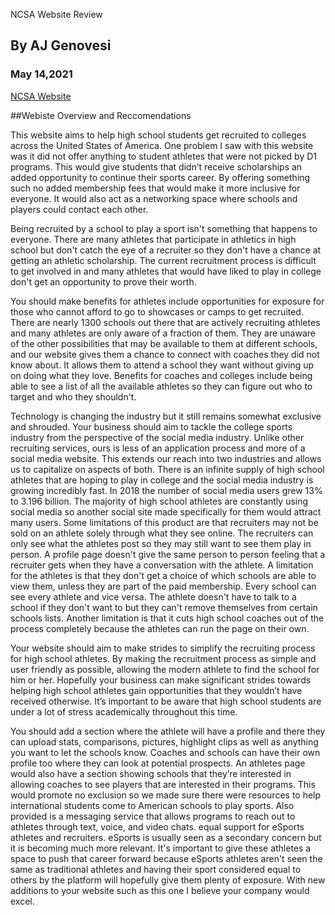 NCSA Website Review 
## By AJ Genovesi
### May 14,2021
[NCSA Website]( https://www.ncsasports.org/recruiting/how-to-get-recruited/college-recruiting-process)

##Webiste Overview and Reccomendations 

  This website aims to help high school students get recruited to colleges across the United States of America. One problem I saw with this website was it did not offer anything to student athletes that were not picked by D1 programs. This would give students that didn’t receive scholarships an added opportunity to continue their sports career. By offering something such no added membership fees that would make it more inclusive for everyone. It would also act as a networking space where schools and players could contact each other.
 
  Being recruited by a school to play a sport isn't something that happens to everyone. There are many athletes that participate in athletics in high school but don't catch the eye of a recruiter so they don't have a chance at getting an athletic scholarship. The current recruitment process is difficult to get involved in and many athletes that would have liked to play in college don't get an opportunity to prove their worth. 

  You should make benefits for athletes include opportunities for exposure for those who cannot afford to go to showcases or camps to get recruited. There are nearly 1300 schools out there that are actively recruiting athletes and many athletes are only aware of a fraction of them. They are unaware of the other possibilities that may be available to them at different schools, and our website gives them a chance to connect with coaches they did not know about. It allows them to attend a school they want without giving up on doing what they love. Benefits for coaches and colleges include being able to see a list of all the available athletes so they can figure out who to target and who they shouldn't.

  Technology is changing the industry but it still remains somewhat exclusive and shrouded. Your business should aim to tackle the college sports industry from the perspective of the social media industry. Unlike other recruiting services, ours is less of an application process and more of a social media website. This extends our reach into two industries and allows us to capitalize on aspects of both. There is an infinite supply of high school athletes that are hoping to play in college and the social media industry is growing incredibly fast. In 2018 the number of social media users grew 13% to 3.196 billion. The majority of high school athletes are constantly using social media so another social site made specifically for them would attract many users. Some limitations of this product are that recruiters may not be sold on an athlete solely through what they see online. The recruiters can only see what the athletes post so they may still want to see them play in person. A profile page doesn't give the same person to person feeling that a recruiter gets when they have a conversation with the athlete. A limitation for the athletes is that they don't get a choice of which schools are able to view them, unless they are part of the paid membership. Every school can see every athlete and vice versa. The athlete doesn't have to talk to a school if they don't want to but they can't remove themselves from certain schools lists. Another limitation is that it cuts high school coaches out of the process completely because the athletes can run the page on their own. 

  Your website should aim to make strides to simplify the recruiting process for high school athletes. By making the recruitment process as simple and user friendly as possible, allowing the modern athlete to find the school for him or her. Hopefully your business can make significant strides towards helping high school athletes gain opportunities that they wouldn’t have received otherwise. It’s important to be aware that high school students are under a lot of stress academically throughout this time. 

  You should add a section where the athlete will have a profile and there they can upload stats, comparisons, pictures, highlight clips as well as anything you want to let the schools know. Coaches and schools can have their own profile too where they can look at potential prospects. An athletes page would also have a section showing schools that they’re interested in allowing coaches to see players that are interested in their programs. This would promote no exclusion so we made sure there were resources to help international students come to American schools to play sports. Also provided is a messaging service that allows programs to reach out to athletes through text, voice, and video chats. equal support for eSports athletes and recruiters. eSports is usually seen as a secondary concern but it is becoming much more relevant. It's important to give these athletes a space to push that career forward because eSports athletes aren't seen the same as traditional athletes and having their sport considered equal to others by the platform will hopefully give them plenty of exposure. With new additions to your website such as this one I believe your company would excel. 

